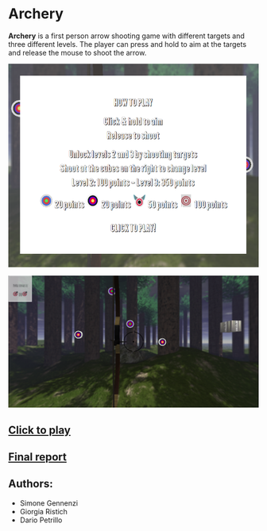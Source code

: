 # Archery

<b>Archery</b> is a first person arrow shooting game with different targets and three different levels.
The player can press and hold to aim at the targets and release the mouse to shoot the arrow.

<img src="/instructions.png"></img>

<img src="/level1.png"></img>

## [Click to play](https://sapienzainteractivegraphicscourse.github.io/final-project-archery/)

## [Final report](Archery%20final%20report.pdf)
 
## Authors:
- Simone Gennenzi
- Giorgia Ristich
- Dario Petrillo
